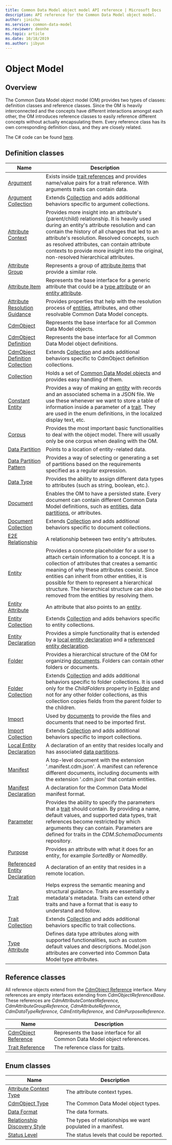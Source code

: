 ```yaml
---
title: Common Data Model object model API reference | Microsoft Docs
description: API reference for the Common Data Model object model.
author: jinichu
ms.service: common-data-model
ms.reviewer: deonhe 
ms.topic: article
ms.date: 10/18/2019
ms.author: jibyun
---
```


# Object Model

## Overview

The Common Data Model object model (OM) provides two types of classes: definition classes and reference classes. Since the OM is heavily interconnected and the concepts have different interactions amongst each other, the OM introduces reference classes to easily reference different concepts without actually encapsulating them. Every reference class has its own corresponding definition class, and they are closely related. 

The C# code can be found [here](https://github.com/microsoft/CDM/tree/master/objectModel/CSharp/Microsoft.CommonDataModel.ObjectModel/Cdm).

## Definition classes

|Name|Description|
|---|---|
|[Argument](argument.md)|Exists inside [trait references](traitreference.md) and provides name/value pairs for a trait reference. With arguments traits can contain data.|
|[Argument Collection](argumentcollection.md)|Extends [Collection](collection.md) and adds additional behaviors specific to argument collections.|
|[Attribute Context](attributecontext.md)|Provides more insight into an attribute's (parent/child) relationship. It is heavily used during an entity's attribute resolution and can contain the history of all changes that led to an attribute's resolution. Resolved concepts, such as resolved attributes, can contain attribute contexts to provide more insight into the original, non-resolved hierarchical attributes.|
|[Attribute Group](attributegroup.md)|Represents a group of [attribute items](attributeitem.md) that provide a similar role.|
|[Attribute Item](attributeitem.md)|Represents the base interface for a generic attribute that could be a [type attribute](typeattribute.md) or an [entity attribute](entityattribute.md).|
|[Attribute Resolution Guidance](attributeresolutionguidance.md)|Provides properties that help with the resolution process of [entities](entity.md), attributes, and other resolvable Common Data Model concepts.|
|[CdmObject](cdmobject.md)|Represents the base interface for all Common Data Model objects.|
|[CdmObject Definition](cdmobjectdefinition.md)|Represents the base interface for all Common Data Model object definitions.|
|[CdmObject Definition Collection](definitioncollection.md)|Extends [Collection](collection.md) and adds additional behaviors specific to CdmObject definition collections.|
|[Collection](collection.md)|Holds a set of [Common Data Model objects](cdmobject.md) and provides easy handling of them.|
|[Constant Entity](constantentity.md)|Provides a way of making an [entity](entity.md) with records and an associated schema in a JSON file. We use these whenever we want to store a table of information inside a parameter of a [trait](trait.md). They are used in the enum definitions, in the localized display text, etc.|
|[Corpus](corpus.md)|Provides the most important basic functionalities to deal with the object model. There will usually only be one corpus when dealing with the OM.|
|[Data Partition](datapartition.md)|Points to a location of entity-related data.|
|[Data Partition Pattern](datapartitionpattern.md)|Provides a way of selecting or generating a set of partitions based on the requirements specified as a regular expression.|
|[Data Type](datatype.md)|Provides the ability to assign different data types to attributes (such as string, boolean, etc.).|
|[Document](document.md)|Enables the OM to have a persisted state. Every document can contain different Common Data Model definitions, such as [entities](entity.md), [data partitions](datapartition.md), or attributes.|
|[Document Collection](documentcollection.md)|Extends [Collection](collection.md) and adds additional behaviors specific to document collections.|
|[E2E Relationship](e2erelationship.md)|A relationship between two entity's attributes.|
|[Entity](entity.md)|Provides a concrete placeholder for a user to attach certain information to a concept. It is a collection of attributes that creates a semantic meaning of why these attributes coexist. Since entities can inherit from other entities, it is possible for them to represent a hierarchical structure. The hierarchical structure can also be removed from the entities by resolving them.|
|[Entity Attribute](entityattribute.md)|An attribute that also points to an [entity](entity.md).|
|[Entity Collection](entitycollection.md)|Extends [Collection](collection.md) and adds behaviors specific to entity collections.|
|[Entity Declaration](entitydeclaration.md)|Provides a simple functionality that is extended by a [local entity declaration](localentitydeclaration.md) and a [referenced entity declaration](referencedentitydeclaration.md).|
|[Folder](folder.md)|Provides a hierarchical structure of the OM for organizing [documents](document.md). Folders can contain other folders or documents.|
|[Folder Collection](foldercollection.md)|Extends [Collection](collection.md) and adds additional behaviors specific to folder collections. It is used only for the *ChildFolders* property in [Folder](folder.md) and not for any other folder collections, as this collection copies fields from the parent folder to the children.|
|[Import](import.md)|Used by [documents](document.md) to provide the files and documents that need to be imported first.|
|[Import Collection](importcollection.md)|Extends [Collection](collection.md) and adds additional behaviors specific to import collections.|
|[Local Entity Declaration](localentitydeclaration.md)|A declaration of an entity that resides locally and has associated [data partitions](datapartition.md).|
|[Manifest](manifest.md)|A top-level document with the extension '.manifest.cdm.json'. A manifest can reference different documents, including documents with the extension '.cdm.json' that contain entities.|
|[Manifest Declaration](manifestdeclaration.md)|A declaration for the Common Data Model manifest format.|
|[Parameter](parameter.md)|Provides the ability to specify the parameters that a [trait](trait.md) should contain. By providing a name, default values, and supported data types, trait references become restricted by which arguments they can contain. Parameters are defined for traits in the *CDM.SchemaDocuments* repository.|
|[Purpose](purpose.md)|Provides an attribute with what it does for an entity, for example *SortedBy* or *NamedBy*.|
|[Referenced Entity Declaration](referencedentitydeclaration.md)|A declaration of an entity that resides in a remote location.|
|[Trait](trait.md)|Helps express the semantic meaning and structural guidance. Traits are essentially a metadata's metadata. Traits can extend other traits and have a format that is easy to understand and follow.|
|[Trait Collection](traitcollection.md)|Extends [Collection](collection.md) and adds additional behaviors specific to trait collections.|
|[Type Attribute](typeattribute.md)|Defines data type attributes along with supported functionalities, such as custom default values and descriptions. Model.json attributes are converted into Common Data Model type attributes.|
 

## Reference classes

All reference objects extend from the [CdmObject Reference](cdmobjectreference.md) interface. Many references are empty interfaces extending from *CdmObjectReferenceBase*. These references are *CdmAttributeContextReference, CdmAttributeGroupReference, CdmAttributeReference, CdmDataTypeReference, CdmEntityReference,* and *CdmPurposeReference*.

|Name|Description|
|---|---|
|[CdmObject Reference](cdmobjectreference.md)|Represents the base interface for all Common Data Model object references.|
|[Trait Reference](traitreference.md)|The reference class for [traits](trait.md).|


## Enum classes
|Name|Description|
|---|---|
|[Attribute Context Type](attributecontexttype.md)|The attribute context types.| 
|[CdmObject Type](objecttype.md)|The Common Data Model object types.|
|[Data Format](dataformat.md)|The data formats.|
|[Relationship Discovery Style](relationshipdiscoverystyle.md)|The types of relationships we want populated in a manifest.|
|[Status Level](statuslevel.md)|The status levels that could be reported.|



